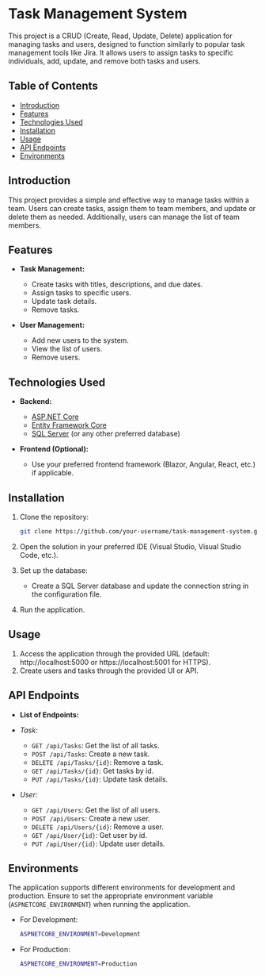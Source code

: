 # Task Management System

This project is a CRUD (Create, Read, Update, Delete) application for managing tasks and users, designed to function similarly to popular task management tools like Jira. It allows users to assign tasks to specific individuals, add, update, and remove both tasks and users.

## Table of Contents

- [Introduction](#introduction)
- [Features](#features)
- [Technologies Used](#technologies-used)
- [Installation](#installation)
- [Usage](#usage)
- [API Endpoints](#api-endpoints)
- [Environments](#environments)

## Introduction

This project provides a simple and effective way to manage tasks within a team. Users can create tasks, assign them to team members, and update or delete them as needed. Additionally, users can manage the list of team members.

## Features

- **Task Management:**
  - Create tasks with titles, descriptions, and due dates.
  - Assign tasks to specific users.
  - Update task details.
  - Remove tasks.

- **User Management:**
  - Add new users to the system.
  - View the list of users.
  - Remove users.

## Technologies Used

- **Backend:**
  - [ASP.NET Core](https://docs.microsoft.com/en-us/aspnet/core/)
  - [Entity Framework Core](https://docs.microsoft.com/en-us/ef/core/)
  - [SQL Server](https://www.microsoft.com/en-us/sql-server) (or any other preferred database)

- **Frontend (Optional):**
  - Use your preferred frontend framework (Blazor, Angular, React, etc.) if applicable.

## Installation

1. Clone the repository:

    ```bash
    git clone https://github.com/your-username/task-management-system.git
    ```

2. Open the solution in your preferred IDE (Visual Studio, Visual Studio Code, etc.).

3. Set up the database:
    - Create a SQL Server database and update the connection string in the configuration file.

4. Run the application.

## Usage

1. Access the application through the provided URL (default: http://localhost:5000 or https://localhost:5001 for HTTPS).
2. Create users and tasks through the provided UI or API.

## API Endpoints

- **List of Endpoints:**

- *Task:*
  - `GET /api/Tasks`: Get the list of all tasks.
  - `POST /api/Tasks`: Create a new task.
  - `DELETE /api/Tasks/{id}`: Remove a task.
  - `GET /api/Tasks/{id}`: Get tasks by id.
  - `PUT /api/Tasks/{id}`: Update task details.
    
- *User:*
  - `GET /api/Users`: Get the list of all users.
  - `POST /api/Users`: Create a new user.
  - `DELETE /api/Users/{id}`: Remove a user.
  - `GET /api/User/{id}`: Get user by id.
  - `PUT /api/User/{id}`: Update user details.

## Environments

The application supports different environments for development and production. Ensure to set the appropriate environment variable (`ASPNETCORE_ENVIRONMENT`) when running the application.

- For Development:

  ```bash
  ASPNETCORE_ENVIRONMENT=Development

- For Production:

  ```bash
  ASPNETCORE_ENVIRONMENT=Production


